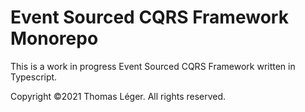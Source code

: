 # Event Sourced CQRS Framework Monorepo

This is a work in progress Event Sourced CQRS Framework written in Typescript.

Copyright ©2021 Thomas Léger. All rights reserved.
